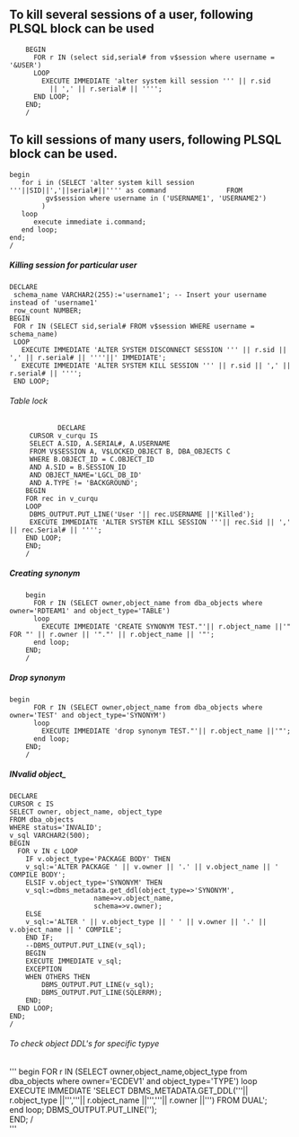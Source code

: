 
To kill several sessions of a user, following PLSQL block can be used 
-----------------------------------------------------------------

		BEGIN
		  FOR r IN (select sid,serial# from v$session where username = '&USER')
		  LOOP
		    EXECUTE IMMEDIATE 'alter system kill session ''' || r.sid 
		      || ',' || r.serial# || '''';
		  END LOOP;
		END;
		/

 To kill sessions of many users, following PLSQL block can be used.
-----------------------------------------------------------------

	begin
	   for i in (SELECT 'alter system kill session '''||SID||','||serial#||'''' as command               FROM   
		     gv$session where username in ('USERNAME1', 'USERNAME2')
		    )
	   loop
	      execute immediate i.command;
	   end loop;
	end;
	/


##### Killing session for particular user

	DECLARE
	 schema_name VARCHAR2(255):='username1'; -- Insert your username instead of 'username1'
	 row_count NUMBER;
	BEGIN
	 FOR r IN (SELECT sid,serial# FROM v$session WHERE username = schema_name)
	 LOOP
	   EXECUTE IMMEDIATE 'ALTER SYSTEM DISCONNECT SESSION ''' || r.sid || ',' || r.serial# || ''''||' IMMEDIATE';
	   EXECUTE IMMEDIATE 'ALTER SYSTEM KILL SESSION ''' || r.sid || ',' || r.serial# || '''';
	 END LOOP;

###### Table lock

              	DECLARE
		 CURSOR v_curqu IS
		 SELECT A.SID, A.SERIAL#, A.USERNAME
		 FROM V$SESSION A, V$LOCKED_OBJECT B, DBA_OBJECTS C
		 WHERE B.OBJECT_ID = C.OBJECT_ID
		 AND A.SID = B.SESSION_ID
		 AND OBJECT_NAME='LGCL_DB_ID'
		 AND A.TYPE != 'BACKGROUND';
		BEGIN
		FOR rec in v_curqu
		LOOP
		 DBMS_OUTPUT.PUT_LINE('User '|| rec.USERNAME ||'Killed');
		 EXECUTE IMMEDIATE 'ALTER SYSTEM KILL SESSION '''|| rec.Sid || ',' || rec.Serial# || '''';
		END LOOP;
		END;
		/

##### Creating synonym
		begin
		  FOR r IN (SELECT owner,object_name from dba_objects where owner='RDTEAM1' and object_type='TABLE')
		  loop 
		    EXECUTE IMMEDIATE 'CREATE SYNONYM TEST."'|| r.object_name ||'" FOR "' || r.owner || '"."' || r.object_name || '"';
		  end loop;
		END;
		/   
		
##### Drop synonym
	
	begin
		  FOR r IN (SELECT owner,object_name from dba_objects where owner='TEST' and object_type='SYNONYM')
		  loop 
		    EXECUTE IMMEDIATE 'drop synonym TEST."'|| r.object_name ||'"';
		  end loop;
		END;
		/
    
 ##### INvalid object_
 	
	DECLARE
	CURSOR c IS
	SELECT owner, object_name, object_type
	FROM dba_objects
	WHERE status='INVALID';
	v_sql VARCHAR2(500);
	BEGIN
	  FOR v IN c LOOP
	    IF v.object_type='PACKAGE BODY' THEN
		v_sql:='ALTER PACKAGE ' || v.owner || '.' || v.object_name || ' COMPILE BODY'; 
	    ELSIF v.object_type='SYNONYM' THEN
		v_sql:=dbms_metadata.get_ddl(object_type=>'SYNONYM',
					     name=>v.object_name,
					     schema=>v.owner);
	    ELSE
		v_sql:='ALTER ' || v.object_type || ' ' || v.owner || '.' || v.object_name || ' COMPILE'; 
	    END IF;
	    --DBMS_OUTPUT.PUT_LINE(v_sql);
	    BEGIN
		EXECUTE IMMEDIATE v_sql;
	    EXCEPTION
		WHEN OTHERS THEN
		    DBMS_OUTPUT.PUT_LINE(v_sql);
		    DBMS_OUTPUT.PUT_LINE(SQLERRM);
	    END;
	  END LOOP;
	END;
	/


###### To check object DDL's for specific typye 

'''
 	begin
		  FOR r IN (SELECT owner,object_name,object_type from dba_objects where owner='ECDEV1' and object_type='TYPE')
		  loop 
		    EXECUTE IMMEDIATE 'SELECT DBMS_METADATA.GET_DDL('''|| r.object_type ||''','''|| r.object_name ||''','''|| r.owner ||''') FROM 		DUAL';		    
		  end loop; 
		 DBMS_OUTPUT.PUT_LINE('');  
		END;
		/  
'''














